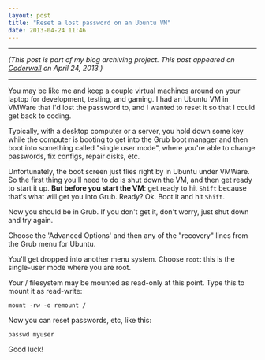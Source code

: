 ```yaml
---
layout: post
title: "Reset a lost password on an Ubuntu VM"
date: 2013-04-24 11:46
---
```


---

*(This post is part of my blog archiving project. This post appeared on [Coderwall](https://coderwall.com/p/vibura) on April 24, 2013.)*

---

You may be like me and keep a couple virtual machines around on your laptop for development, testing, and gaming. I had an Ubuntu VM in VMWare that I'd lost the password to, and I wanted to reset it so that I could get back to coding.

Typically, with a desktop computer or a server, you hold down some key while the computer is booting to get into the Grub boot manager and then boot into something called "single user mode", where you're able to change passwords, fix configs, repair disks, etc.

Unfortunately, the boot screen just flies right by in Ubuntu under VMWare. So the first thing you'll need to do is shut down the VM, and then get ready to start it up. **But before you start the VM**: get ready to hit `Shift` because that's what will get you into Grub. Ready? Ok. Boot it and hit `Shift`.

Now you should be in Grub. If you don't get it, don't worry, just shut down and try again.

Choose the 'Advanced Options' and then any of the "recovery" lines from the Grub menu for Ubuntu.

You'll get dropped into another menu system. Choose `root`: this is the single-user mode where you are root.

Your / filesystem may be mounted as read-only at this point. Type this to mount it as read-write:

```
mount -rw -o remount /
```

Now you can reset passwords, etc, like this:

```
passwd myuser
```

Good luck!
